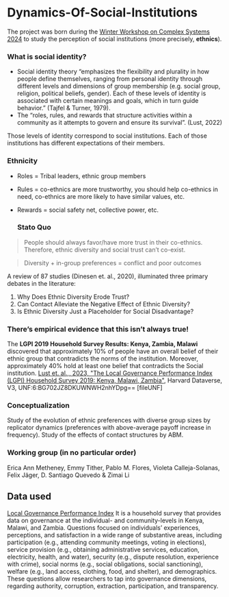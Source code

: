 # Dynamics-Of-Social-Institutions
The project was born during the [Winter Workshop on Complex Systems 2024](https://wwcs2024.github.io/) to study the perception of social institutions (more precisely, **ethnics**).

### What is social identity?
- Social identity theory “emphasizes the flexibility and plurality in how people define themselves, ranging from personal identity through different levels and dimensions of group membership (e.g. social group, religion, political beliefs, gender). Each of these levels of identity is associated with certain meanings and goals, which in turn guide behavior.” (Tajfel & Turner, 1979).
- The “roles, rules, and rewards that structure activities within a community as it attempts to govern and ensure its survival”. 
(Lust, 2022)

Those levels of identity correspond to social institutions. Each of those institutions has different expectations of their members.

### Ethnicity 

- Roles = Tribal leaders, ethnic group members

- Rules = co-ethnics are more trustworthy, you should help co-ethnics in need, co-ethnics are more likely to have similar values, etc.

- Rewards = social safety net, collective power, etc.

  ### Stato Quo
> People should always favor/have more trust in their co-ethnics.  Therefore, ethnic diversity and social trust can’t co-exist.

> Diversity + in-group preferences = conflict and poor outcomes

A review of 87 studies (Dinesen et. al., 2020), illuminated three primary debates in the literature:
1. Why Does Ethnic Diversity Erode Trust?
2. Can Contact Alleviate the Negative Effect of Ethnic Diversity?
3. Is Ethnic Diversity Just a Placeholder for Social Disadvantage?

### There’s empirical evidence that this isn’t always true!
The **LGPI 2019 Household Survey Results: Kenya, Zambia, Malawi** discovered that approximately 10% of people have an overall belief of their ethnic group that contradicts the norms of the institution. Moreover, approximately 40% hold at least one belief that contradicts the Social institution. [Lust et. al.,, 2023, "The Local Governance Performance Index (LGPI) Household Survey 2019: Kenya, Malawi, Zambia"](https://doi.org/10.7910/DVN/PJKXL1), Harvard Dataverse, V3, UNF:6:BG702JZ8DKUWNWH2nhYDpg== [fileUNF]

### Conceptualization
Study of the evolution of ethnic preferences with diverse group sizes by replicator dynamics (preferences with above-average payoff increase in frequency).
Study of the effects of contact structures by ABM.

### Working group (in no particular order)
Erica Ann Metheney, Emmy Tither, Pablo M. Flores, Violeta Calleja-Solanas, Felix Jäger, D. Santiago Quevedo & Zimai Li


## Data used
[Local Governance Performance Index](https://dataverse.harvard.edu/dataset.xhtml?persistentId=doi:10.7910/DVN/PJKXL1)
It is a household survey that provides data on governance at the individual- and community-levels in Kenya, Malawi, and Zambia. Questions focused on individuals’ experiences, perceptions, and satisfaction in a wide range of substantive areas, including participation (e.g., attending community meetings, voting in elections), service provision (e.g., obtaining administrative services, education, electricity, health, and water), security (e.g., dispute resolution, experience with crime), social norms (e.g., social obligations, social sanctioning), welfare (e.g., land access, clothing, food, and shelter), and demographics. These questions allow researchers to tap into governance dimensions, regarding authority, corruption, extraction, participation, and transparency.

